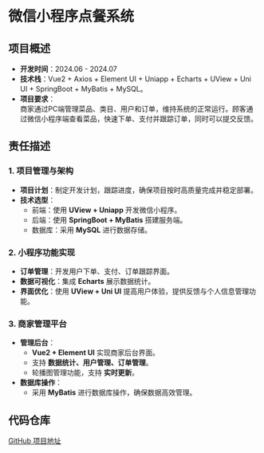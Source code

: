 # 微信小程序点餐系统

## 项目概述
- **开发时间**：2024.06 - 2024.07  
- **技术栈**：Vue2 + Axios + Element UI + Uniapp + Echarts + UView + Uni UI + SpringBoot + MyBatis + MySQL。  
- **项目要求**：  
  商家通过PC端管理菜品、类目、用户和订单，维持系统的正常运行。顾客通过微信小程序端查看菜品，快速下单、支付并跟踪订单，同时可以提交反馈。

## 责任描述

### 1. 项目管理与架构
- **项目计划**：制定开发计划，跟踪进度，确保项目按时高质量完成并稳定部署。
- **技术选型**：
  - 前端：使用 **UView + Uniapp** 开发微信小程序。
  - 后端：使用 **SpringBoot + MyBatis** 搭建服务端。
  - 数据库：采用 **MySQL** 进行数据存储。
  
### 2. 小程序功能实现
- **订单管理**：开发用户下单、支付、订单跟踪界面。
- **数据可视化**：集成 **Echarts** 展示数据统计。
- **界面优化**：使用 **UView + Uni UI** 提高用户体验，提供反馈与个人信息管理功能。

### 3. 商家管理平台
- **管理后台**：
  - **Vue2 + Element UI** 实现商家后台界面。
  - 支持 **数据统计、用户管理、订单管理**。
  - 轮播图管理功能，支持 **实时更新**。
- **数据库操作**：
  - 采用 **MyBatis** 进行数据库操作，确保数据高效管理。


## 代码仓库
[GitHub 项目地址](https://github.com/Sunnymasuping/ordering-system)
